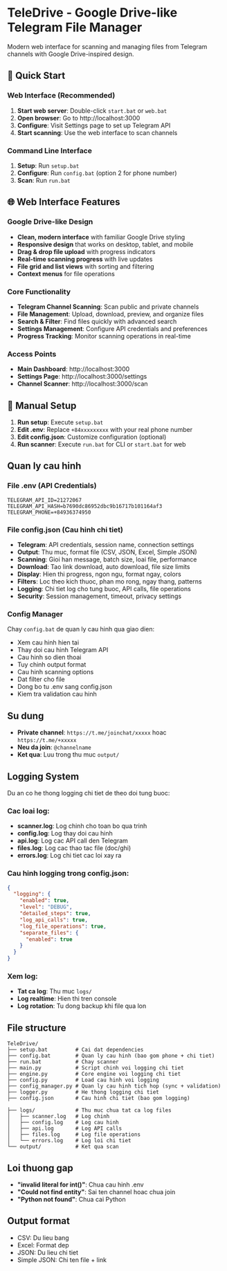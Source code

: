 # TeleDrive - Google Drive-like Telegram File Manager

Modern web interface for scanning and managing files from Telegram channels with Google Drive-inspired design.

## 🚀 Quick Start

### Web Interface (Recommended)
1. **Start web server**: Double-click `start.bat` or `web.bat`
2. **Open browser**: Go to http://localhost:3000
3. **Configure**: Visit Settings page to set up Telegram API
4. **Start scanning**: Use the web interface to scan channels

### Command Line Interface
1. **Setup**: Run `setup.bat`
2. **Configure**: Run `config.bat` (option 2 for phone number)
3. **Scan**: Run `run.bat`

## 🌐 Web Interface Features

### Google Drive-like Design
- **Clean, modern interface** with familiar Google Drive styling
- **Responsive design** that works on desktop, tablet, and mobile
- **Drag & drop file upload** with progress indicators
- **Real-time scanning progress** with live updates
- **File grid and list views** with sorting and filtering
- **Context menus** for file operations

### Core Functionality
- **Telegram Channel Scanning**: Scan public and private channels
- **File Management**: Upload, download, preview, and organize files
- **Search & Filter**: Find files quickly with advanced search
- **Settings Management**: Configure API credentials and preferences
- **Progress Tracking**: Monitor scanning operations in real-time

### Access Points
- **Main Dashboard**: http://localhost:3000
- **Settings Page**: http://localhost:3000/settings
- **Channel Scanner**: http://localhost:3000/scan

## 🔧 Manual Setup

1. **Run setup**: Execute `setup.bat`
2. **Edit .env**: Replace `+84xxxxxxxxx` with your real phone number
3. **Edit config.json**: Customize configuration (optional)
4. **Run scanner**: Execute `run.bat` for CLI or `start.bat` for web

## Quan ly cau hinh

### File .env (API Credentials)
```
TELEGRAM_API_ID=21272067
TELEGRAM_API_HASH=b7690dc86952dbc9b16717b101164af3
TELEGRAM_PHONE=+84936374950
```

### File config.json (Cau hinh chi tiet)
- **Telegram**: API credentials, session name, connection settings
- **Output**: Thu muc, format file (CSV, JSON, Excel, Simple JSON)
- **Scanning**: Gioi han message, batch size, loai file, performance
- **Download**: Tao link download, auto download, file size limits
- **Display**: Hien thi progress, ngon ngu, format ngay, colors
- **Filters**: Loc theo kich thuoc, phan mo rong, ngay thang, patterns
- **Logging**: Chi tiet log cho tung buoc, API calls, file operations
- **Security**: Session management, timeout, privacy settings

### Config Manager
Chay `config.bat` de quan ly cau hinh qua giao dien:
- Xem cau hinh hien tai
- Thay doi cau hinh Telegram API
- Cau hinh so dien thoai
- Tuy chinh output format
- Cau hinh scanning options
- Dat filter cho file
- Dong bo tu .env sang config.json
- Kiem tra validation cau hinh

## Su dung

- **Private channel**: `https://t.me/joinchat/xxxxx` hoac `https://t.me/+xxxxx`
- **Neu da join**: `@channelname`
- **Ket qua**: Luu trong thu muc `output/`

## Logging System

Du an co he thong logging chi tiet de theo doi tung buoc:

### Cac loai log:
- **scanner.log**: Log chinh cho toan bo qua trinh
- **config.log**: Log thay doi cau hinh
- **api.log**: Log cac API call den Telegram
- **files.log**: Log cac thao tac file (doc/ghi)
- **errors.log**: Log chi tiet cac loi xay ra

### Cau hinh logging trong config.json:
```json
{
  "logging": {
    "enabled": true,
    "level": "DEBUG",
    "detailed_steps": true,
    "log_api_calls": true,
    "log_file_operations": true,
    "separate_files": {
      "enabled": true
    }
  }
}
```

### Xem log:
- **Tat ca log**: Thu muc `logs/`
- **Log realtime**: Hien thi tren console
- **Log rotation**: Tu dong backup khi file qua lon

## File structure

```
TeleDrive/
├── setup.bat         # Cai dat dependencies
├── config.bat        # Quan ly cau hinh (bao gom phone + chi tiet)
├── run.bat           # Chay scanner
├── main.py           # Script chinh voi logging chi tiet
├── engine.py         # Core engine voi logging chi tiet
├── config.py         # Load cau hinh voi logging
├── config_manager.py # Quan ly cau hinh tich hop (sync + validation)
├── logger.py         # He thong logging chi tiet
├── config.json       # Cau hinh chi tiet (bao gom logging)

├── logs/             # Thu muc chua tat ca log files
│   ├── scanner.log   # Log chinh
│   ├── config.log    # Log cau hinh
│   ├── api.log       # Log API calls
│   ├── files.log     # Log file operations
│   └── errors.log    # Log loi chi tiet
└── output/           # Ket qua scan
```

## Loi thuong gap

- **"invalid literal for int()"**: Chua cau hinh .env
- **"Could not find entity"**: Sai ten channel hoac chua join
- **"Python not found"**: Chua cai Python

## Output format

- CSV: Du lieu bang
- Excel: Format dep
- JSON: Du lieu chi tiet
- Simple JSON: Chi ten file + link
